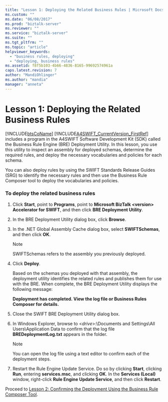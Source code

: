 ```yaml
---
title: "Lesson 1: Deploying the Related Business Rules | Microsoft Docs"
ms.custom: ""
ms.date: "06/08/2017"
ms.prod: "biztalk-server"
ms.reviewer: ""
ms.service: "biztalk-server"
ms.suite: ""
ms.tgt_pltfrm: ""
ms.topic: "article"
helpviewer_keywords: 
  - "business rules, deploying"
  - "deploying, business rules"
ms.assetid: f8f5b103-4b66-4836-8165-99692574961a
caps.latest.revision: 7
author: "MandiOhlinger"
ms.author: "mandia"
manager: "anneta"
---
```

# Lesson 1: Deploying the Related Business Rules
[!INCLUDE[btsCoName](../../includes/btsconame-md.md)] [!INCLUDE[A4SWIFT_CurrentVersion_FirstRef](../../includes/a4swift-currentversion-firstref-md.md)] includes a program in the A4SWIFT Software Development Kit (SDK) called the Business Rule Engine (BRE) Deployment Utility. In this lesson, you use this utility to inspect an assembly for deployed schemas, determine the required rules, and deploy the necessary vocabularies and policies for each schema.  
  
 You can also deploy rules by using the SWIFT Standards Release Guides (SRG) to identify the necessary rules and then use the Business Rule Composer tool to deploy the vocabularies and policies.  
  
### To deploy the related business rules  
  
1.  Click **Start**, point to **Programs**, point to **Microsoft BizTalk \<version> Accelerator for SWIFT**, and then click **BRE Deployment Utility**.  
  
2.  In the BRE Deployment Utility dialog box, click **Browse**.  
  
3.  In the .NET Global Assembly Cache dialog box, select **SWIFTSchemas**, and then click **OK**.  
  
    > [!NOTE]
    >  SWIFTSchemas refers to the assembly you previously deployed.  
  
4.  Click **Deploy**.  
  
     Based on the schemas you deployed with that assembly, the deployment utility identifies the related rules and publishes them for use with the BRE. When complete, the BRE Deployment Utility displays the following message:  
  
     **Deployment has completed. View the log file or Business Rules Composer for details.**  
  
5.  Close the SWIFT BRE Deployment Utility dialog box.  
  
6.  In Windows Explorer, browse to \<*drive*>:\Documents and Settings\All Users\Application Data to confirm that the log file **BREDeploymentLog.txt** appears in the folder.  
  
    > [!NOTE]
    >  You can open the log file using a text editor to confirm each of the deployment steps.  
  
7.  Restart the Rule Engine Update Service. Do so by clicking **Start**, clicking **Run**, entering **services.msc**, and clicking **OK**. In the **Services (Local)** window, right-click **Rule Engine Update Service**, and then click **Restart**.  
  
 Proceed to [Lesson 2: Confirming the Deployment Using the Business Rule Composer Tool](../../adapters-and-accelerators/accelerator-swift/lesson-2-confirming-the-deployment-using-the-business-rule-composer-tool.md).